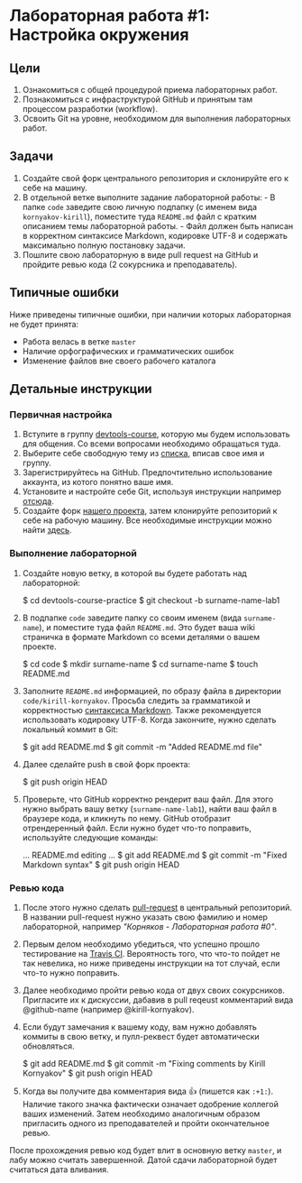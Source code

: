 # Лабораторная работа #1: Настройка окружения

## Цели

  1. Ознакомиться с общей процедурой приема лабораторных работ.
  1. Познакомиться с инфраструктурой GitHub и принятым там процессом разработки
     (workflow).
  1. Освоить Git на уровне, необходимом для выполнения лабораторных работ.

## Задачи

  1. Создайте свой форк центрального репозитория и склонируйте его к себе на
     машину.
  2. В отдельной ветке выполните задание лабораторной работы:
    - В папке `code` заведите свою личную подпапку (с именем вида
      `kornyakov-kirill`), поместите туда `README.md` файл с кратким описанием
      темы лабораторной работы.
    - Файл должен быть написан в корректном синтаксисе Markdown, кодировке UTF-8
      и содержать максимально полную постановку задачи.
  3. Пошлите свою лабораторную в виде pull request на GitHub и пройдите ревью
     кода (2 сокурсника и преподаватель).

## Типичные ошибки

Ниже приведены типичные ошибки, при наличии которых лабораторная не будет
принята:

  - Работа велась в ветке `master`
  - Наличие орфографических и грамматических ошибок
  - Изменение файлов вне своего рабочего каталога

## Детальные инструкции

### Первичная настройка

  1. Вступите в группу [devtools-course][group], которую мы будем
     использовать для общения. Со всеми вопросами необходимо обращаться туда.
  1. Выберите себе свободную тему из [списка][topics], вписав свое имя и группу.
  1. Зарегистрируйтесь на GitHub. Предпочтительно использование аккаунта, из
     котого понятно ваше имя.
  1. Установите и настройте себе Git, используя инструкции например [отсюда][help-git].
  1. Создайте форк [нашего проекта][central-repo], затем клонируйте репозиторий
     к себе на рабочую машину. Все необходимые инструкции можно найти
     [здесь][help-fork].

### Выполнение лабораторной

  1. Создайте новую ветку, в которой вы будете работать над лабораторной:

        $ cd devtools-course-practice
        $ git checkout -b surname-name-lab1

  1. В подпапке `code` заведите папку со своим именем (вида `surname-name`), и
     поместите туда файл `README.md`. Это будет ваша wiki страничка в формате
     Markdown со всеми деталями о вашем проекте.

        $ cd code
        $ mkdir surname-name
        $ cd surname-name
        $ touch README.md

  1. Заполните `README.md` информацией, по образу файла в директории
     `code/kirill-kornyakov`. Просьба следить за грамматикой и корректностью
     [синтаксиса Markdown][gfm]. Также рекомендуется использовать кодировку
     UTF-8. Когда закончите, нужно сделать локальный коммит в Git:

        $ git add README.md
        $ git commit -m "Added README.md file"

  1. Далее сделайте push в свой форк проекта:

        $ git push origin HEAD

  1. Проверьте, что GitHub корректно рендерит ваш файл. Для этого нужно выбрать
     вашу ветку (`surname-name-lab1`), найти ваш файл в браузере кода, и
     кликнуть по нему. GitHub отобразит отрендеренный файл. Если нужно будет
     что-то поправить, используйте следующие команды:

        ... README.md editing ...
        $ git add README.md
        $ git commit -m "Fixed Markdown syntax"
        $ git push origin HEAD

### Ревью кода

  1. После этого нужно сделать [pull-request][help-pr] в центральный
     репозиторий. В названии pull-request нужно указать свою фамилию и номер
     лабораторной, например _"Корняков - Лабораторная работа #0"_.
  1. Первым делом необходимо убедиться, что успешно прошло тестирование на
     [Travis CI][travis]. Вероятность того, что что-то пойдет не так невелика,
     но ниже приведены инструкции на тот случай, если что-то нужно поправить.
  1. Далее необходимо пройти ревью кода от двух своих сокурсников. Пригласите их
     к дискуссии, дабавив в pull reqeust комментарий вида @github-name (например
     @kirill-kornyakov).
  1. Если будут замечания к вашему коду, вам нужно добавлять коммиты в
     свою ветку, и пулл-реквест будет автоматически обновляться.

        $ git add README.md
        $ git commit -m "Fixing comments by Kirill Kornyakov"
        $ git push origin HEAD

  1. Когда вы получите два комментария вида :+1: (пишется как `:+1:`). Наличие
     такого значка фактически означает одобрение коллегой ваших изменений. Затем
     необходимо аналогичным образом пригласить одного из преподавателей и пройти
     окончательное ревью.

После прохождения ревью код будет влит в основную ветку `master`, и лабу можно
считать завершенной. Датой сдачи лабораторной будет считаться дата вливания.

<!-- LINKS -->

[group]:        https://groups.google.com/forum/#!forum/devtools-course
[topics]:       https://docs.google.com/spreadsheet/ccc?key=0AsBBkrQIoSbjdEdTUFRsaUw3LV92eVhwXzYtb0tZNHc#gid=3
[travis]:       https://travis-ci.org/UNN-VMK-Software/devtools-course-practice/pull_requests
[central-repo]: https://github.com/UNN-VMK-Software/devtools-course-practice

[help-git]:     https://help.github.com/articles/set-up-git
[help-fork]:    https://help.github.com/articles/fork-a-repo
[help-pr]:      https://help.github.com/articles/using-pull-requests
[gfm]:          https://help.github.com/articles/github-flavored-markdown
